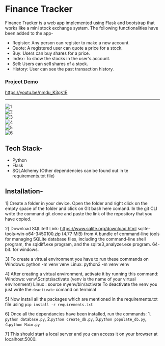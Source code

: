 # Finance Tracker

Finance Tracker is a web app implemented using Flask and bootstrap that works like a mini stock exchange system. The following functionalities have been added to the app-

- Register: Any person can register to make a new account.
- Quote: A registered user can quote a price for a stock.
- Buy: Users can buy shares for a price.
- Index: To show the stocks in the user's account.
- Sell: Users can sell shares of a stock.
- History: User can see the past transaction history.

### Project Demo

https://youtu.be/nmdu_K3gk1E

<hr/>

![1](https://user-images.githubusercontent.com/43414928/79959356-acaf6b80-84a1-11ea-88b1-721e18ebdcef.png)
<br/>
![2](https://user-images.githubusercontent.com/43414928/79959291-95707e00-84a1-11ea-8cf1-0bb32cc4b496.png)
<br/>
![3](https://user-images.githubusercontent.com/43414928/79959295-973a4180-84a1-11ea-8ede-eeb86f41f739.png)
<br/>
![4](https://user-images.githubusercontent.com/43414928/79959314-9acdc880-84a1-11ea-9cbc-cf7685ef91f7.png)
<br/>
![5](https://user-images.githubusercontent.com/43414928/79959301-99040500-84a1-11ea-8f6b-50b7ff866c83.png)
<br/>
![6](https://user-images.githubusercontent.com/43414928/79959312-9acdc880-84a1-11ea-8a37-3a69d21e374f.png)


## Tech Stack-

* Python
* Flask
* SQLAlchemy
(Other dependencies can be found out in te requirements.txt file)

## Installation-

1] Create a folder in your device. Open the folder and right click on the empty space of the folder and click on Git bash here comand. In the git CLI write the command git clone and paste the link of the repository that you have copied.

2] Download SQLite3 Link: https://www.sqlite.org/download.html sqlite-tools-win-x64-3450100.zip (4.77 MiB) from A bundle of command-line tools for managing SQLite database files, including the command-line shell program, the sqldiff.exe program, and the sqlite3_analyzer.exe program. 64-bit. for windows.

3] To create a virtual environment you have to run these commands on Windows: python -m venv venv
Linux: python3 -m venv venv

4] After creating a virtual environment, activate it by running this command: 
Windows: venv\Scripts\activate (venv is the name of your virtual environment)
Linux : source myenv/bin/activate
To deactivate the venv you just write the `deactivate` comand on terminal

5] Now install all the packages which are mentioned in the requirements.txt file using `pip install -r requirements.txt`

6] Once all the dependancies have been installed, run the commands:
    1. `python database.py`, 
    2.`python create_db.py`,
    3.`python populate_db.py`, 
    4.`python Main.py`

7] This should start a local server and you can access it on your browser at localhost:5000.
